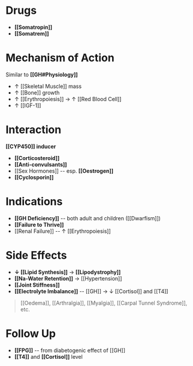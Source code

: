 # Drugs
- **[[Somatropin]]**
- **[[Somatrem]]**

# Mechanism of Action
Similar to **[[GH#Physiology]]**
- ↑ [[Skeletal Muscle]] mass
- ↑ [[Bone]] growth
- ↑ [[Erythropoiesis]] → ↑ [[Red Blood Cell]]
- ↑ [[IGF-1]]

# Interaction
**[[CYP450]] inducer**
- **[[Corticosteroid]]**
- **[[Anti-convulsants]]**
- [[Sex Hormones]] -- esp. **[[Oestrogen]]**
- **[[Cyclosporin]]**

# Indications
- **[[GH Deficiency]]** -- both adult and children ([[Dwarfism]])
- **[[Failure to Thrive]]**
- [[Renal Failure]] -- ↑ [[Erythropoiesis]]

# Side Effects
- **↓ [[Lipid Synthesis]]** → **[[Lipodystrophy]]**
- **[[Na-Water Retention]]** → [[Hypertension]]
- **[[Joint Stiffness]]**
- **[[Electrolyte Imbalance]]** -- [[GH]] → ↓ [[Cortisol]] and [[T4]]  
> [[Oedema]], [[Arthralgia]], [[Myalgia]], [[Carpal Tunnel Syndrome]], etc.

# Follow Up
- **[[FPG]]** -- from diabetogenic effect of [[GH]]
- **[[T4]]** and **[[Cortisol]]** level